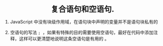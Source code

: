 <center><font size="5"><b>复合语句和空语句.</b></font></center>

1. JavaScript 中没有块级作用域，在语句块中声明的变量并不是语句块私有的

2. 空语句的写法 `; `，如果有特殊的目的需要使用空语句，最好在代码中添加注释，这样可以更清楚地说明这条空语句是有用的 。

